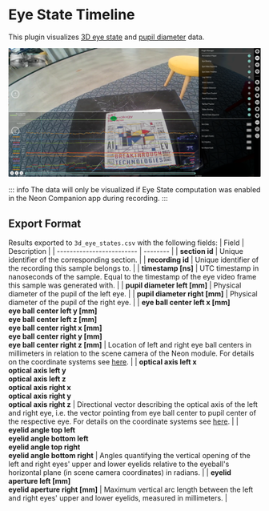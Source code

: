 # Eye State Timeline

This plugin visualizes [3D eye state](/data-collection/data-streams/#_3d-eye-states) and [pupil diameter](/data-collection/data-streams/#pupil-diameters) data.

![Eye State Timeline](./eye-state-timeline.webp)

::: info
The data will only be visualized if Eye State computation was enabled in the Neon Companion app during recording.
:::

## Export Format

Results exported to `3d_eye_states.csv` with the following fields:
| Field | Description |
| ------------------------- | -------- |
| **section id** | Unique identifier of the corresponding section. |
| **recording id** | Unique identifier of the recording this sample belongs to. |
| **timestamp [ns]** | UTC timestamp in nanoseconds of the sample. Equal to the timestamp of the eye video frame this sample was generated with. |
| **pupil&nbsp;diameter&nbsp;left&nbsp;[mm]** | Physical diameter of the pupil of the left eye. |
| **pupil&nbsp;diameter&nbsp;right&nbsp;[mm]** | Physical diameter of the pupil of the right eye. |
| **eye&nbsp;ball&nbsp;center&nbsp;left&nbsp;x&nbsp;[mm]**<br /> **eye ball center left y [mm]**<br /> **eye ball center left z [mm]**<br /> **eye&nbsp;ball&nbsp;center&nbsp;right&nbsp;x&nbsp;[mm]**<br /> **eye&nbsp;ball&nbsp;center&nbsp;right&nbsp;y&nbsp;[mm]**<br /> **eye ball center right z [mm]** | Location of left and right eye ball centers in millimeters in relation to the scene camera of the Neon module. For details on the coordinate systems see [here](/data-collection/data-streams/#_3d-eye-states). |
| **optical axis left x**<br /> **optical axis left y**<br /> **optical axis left z**<br /> **optical axis right x**<br /> **optical axis right y**<br /> **optical axis right z** | Directional vector describing the optical axis of the left and right eye, i.e. the vector pointing from eye ball center to pupil center of the respective eye. For details on the coordinate systems see [here](/data-collection/data-streams/#_3d-eye-states). |
| **eyelid angle top left**<br />**eyelid angle bottom left**<br />**eyelid angle top right**<br />**eyelid angle bottom right**                                                                                                                                                                             | Angles quantifying the vertical opening of the left and right eyes' upper and lower eyelids relative to the eyeball's horizontal plane (in scene camera coordinates) in radians.                                                                                 |
| **eyelid aperture left [mm]**<br />**eyelid aperture right [mm]**                                                                                                                                                                                                                                          | Maximum vertical arc length between the left and right eyes' upper and lower eyelids, measured in millimeters.                                                                                                                                                   |
